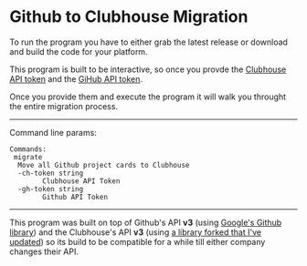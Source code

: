 # Github to Clubhouse Migration

To run the program you have to either grab the latest release or download and build the code for your platform.

This program is built to be interactive, so once you provde the [Clubhouse API token](https://app.clubhouse.io/settings/account/api-tokens)
 and the [GiHub API token](https://github.com/settings/tokens).
 
 Once you provide them and execute the program it will walk you throught the entire migration process.

---

Command line params:

```
Commands:
 migrate
  Move all Github project cards to Clubhouse
  -ch-token string
        Clubhouse API Token
  -gh-token string
        Github API Token
```

---

This program was built on top of Github's API **v3** (using [Google's Github library](https://github.com/google/go-github)) and
 the Clubhouse's API **v3** (using [a library forked that I've updated](https://github.com/nhalstead/clubhouse)) so its build to be compatible for a while till either company changes their API.
